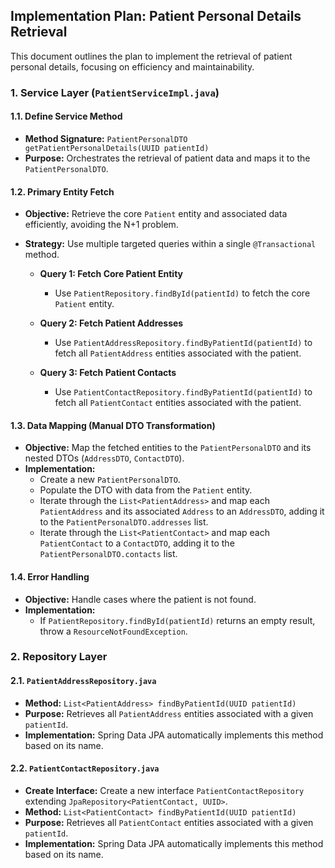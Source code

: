 ## Implementation Plan: Patient Personal Details Retrieval

This document outlines the plan to implement the retrieval of patient personal details, focusing on efficiency and maintainability.

### 1. Service Layer (`PatientServiceImpl.java`)

#### 1.1. Define Service Method

- **Method Signature:** `PatientPersonalDTO getPatientPersonalDetails(UUID patientId)`
- **Purpose:** Orchestrates the retrieval of patient data and maps it to the `PatientPersonalDTO`.

#### 1.2. Primary Entity Fetch

- **Objective:** Retrieve the core `Patient` entity and associated data efficiently, avoiding the N+1 problem.
- **Strategy:** Use multiple targeted queries within a single `@Transactional` method.

  - **Query 1: Fetch Core Patient Entity**

    - Use `PatientRepository.findById(patientId)` to fetch the core `Patient` entity.

  - **Query 2: Fetch Patient Addresses**

    - Use `PatientAddressRepository.findByPatientId(patientId)` to fetch all `PatientAddress` entities associated with the patient.

  - **Query 3: Fetch Patient Contacts**
    - Use `PatientContactRepository.findByPatientId(patientId)` to fetch all `PatientContact` entities associated with the patient.

#### 1.3. Data Mapping (Manual DTO Transformation)

- **Objective:** Map the fetched entities to the `PatientPersonalDTO` and its nested DTOs (`AddressDTO`, `ContactDTO`).
- **Implementation:**
  - Create a new `PatientPersonalDTO`.
  - Populate the DTO with data from the `Patient` entity.
  - Iterate through the `List<PatientAddress>` and map each `PatientAddress` and its associated `Address` to an `AddressDTO`, adding it to the `PatientPersonalDTO.addresses` list.
  - Iterate through the `List<PatientContact>` and map each `PatientContact` to a `ContactDTO`, adding it to the `PatientPersonalDTO.contacts` list.

#### 1.4. Error Handling

- **Objective:** Handle cases where the patient is not found.
- **Implementation:**
  - If `PatientRepository.findById(patientId)` returns an empty result, throw a `ResourceNotFoundException`.

### 2. Repository Layer

#### 2.1. `PatientAddressRepository.java`

- **Method:** `List<PatientAddress> findByPatientId(UUID patientId)`
- **Purpose:** Retrieves all `PatientAddress` entities associated with a given `patientId`.
- **Implementation:** Spring Data JPA automatically implements this method based on its name.

#### 2.2. `PatientContactRepository.java`

- **Create Interface:** Create a new interface `PatientContactRepository` extending `JpaRepository<PatientContact, UUID>`.
- **Method:** `List<PatientContact> findByPatientId(UUID patientId)`
- **Purpose:** Retrieves all `PatientContact` entities associated with a given `patientId`.
- **Implementation:** Spring Data JPA automatically implements this method based on its name.
